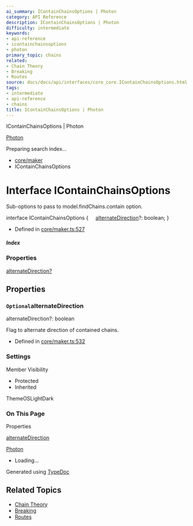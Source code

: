 ```yaml
---
ai_summary: IContainChainsOptions | Photon
category: API Reference
description: IContainChainsOptions | Photon
difficulty: intermediate
keywords:
- api-reference
- icontainchainsoptions
- photon
primary_topic: chains
related:
- Chain Theory
- Breaking
- Routes
source: docs/docs/api/interfaces/core_core.IContainChainsOptions.html
tags:
- intermediate
- api-reference
- chains
title: IContainChainsOptions | Photon
---
```

IContainChainsOptions | Photon

[Photon](../index.md)




Preparing search index...

* [core/maker](../modules/core_core.md)
* IContainChainsOptions

# Interface IContainChainsOptions

Sub-options to pass to model.findChains.contain option.

interface IContainChainsOptions {
    [alternateDirection](#alternatedirection)?: boolean;
}

* Defined in [core/maker.ts:527](https://github.com/mwhite454/photon/blob/main/packages/photon/src/core/maker.ts#L527)

##### Index

### Properties

[alternateDirection?](#alternatedirection)

## Properties

### `Optional`alternateDirection

alternateDirection?: boolean

Flag to alternate direction of contained chains.

* Defined in [core/maker.ts:532](https://github.com/mwhite454/photon/blob/main/packages/photon/src/core/maker.ts#L532)

### Settings

Member Visibility

* Protected
* Inherited

ThemeOSLightDark

### On This Page

Properties

[alternateDirection](#alternatedirection)

[Photon](../index.md)

* Loading...

Generated using [TypeDoc](https://typedoc.org/)

## Related Topics

- [Chain Theory](../index.md)
- [Breaking](../index.md)
- [Routes](../index.md)
